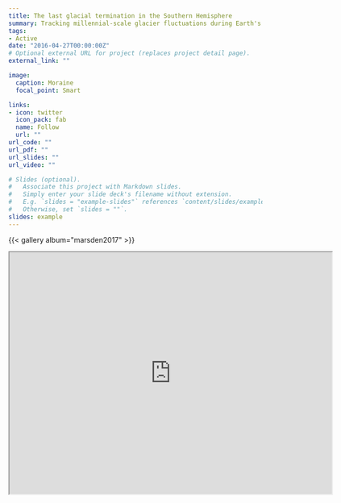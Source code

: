 ```yaml
---
title: The last glacial termination in the Southern Hemisphere
summary: Tracking millennial-scale glacier fluctuations during Earth's last major warming episode
tags:
- Active
date: "2016-04-27T00:00:00Z"
# Optional external URL for project (replaces project detail page).
external_link: ""

image: 
  caption: Moraine
  focal_point: Smart

links:
- icon: twitter
  icon_pack: fab
  name: Follow
  url: ""
url_code: ""
url_pdf: ""
url_slides: ""
url_video: ""

# Slides (optional).
#   Associate this project with Markdown slides.
#   Simply enter your slide deck's filename without extension.
#   E.g. `slides = "example-slides"` references `content/slides/example-slides.md`.
#   Otherwise, set `slides = ""`.
slides: example
---
```


{{< gallery album="marsden2017" >}}



<iframe src="https://www.google.com/maps/d/u/0/embed?mid=130moxYVio7b_55b0YA6cuQ0sPG3VQpwV" width="640" height="480"></iframe>


